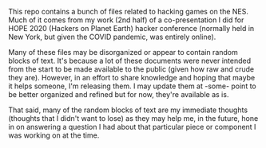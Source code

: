 This repo contains a bunch of files related to hacking games on the NES. Much of it comes
from my work (2nd half) of a co-presentation I did for HOPE 2020 (Hackers on Planet Earth)
hacker conference (normally held in New York, but given the COVID pandemic, was entirely
online).

Many of these files may be disorganized or appear to contain random blocks of text. It's
because a lot of these documents were never intended from the start to be made
available to the public (given how raw and crude they are). However, in an effort to
share knowledge and hoping that maybe it helps someone, I'm releasing them. I may
update them at -some- point to be better organized and refined but for now, they're
available as is.

That said, many of the random blocks of text are my immediate thoughts (thoughts that I
didn't want to lose) as they may help me, in the future, hone in on answering a question I
had about that particular piece or component I was working on at the time. 
